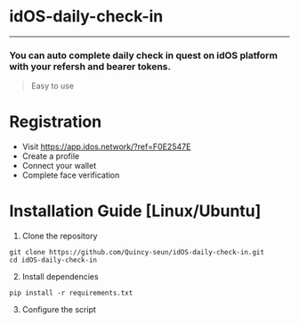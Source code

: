 # idOS-daily-check-in
______________________
### You can auto complete daily check in quest on idOS platform with your refersh and bearer tokens.
> Easy to use

# Registration
+ Visit https://app.idos.network/?ref=F0E2547E
+ Create a profile
+ Connect your wallet
+ Complete face verification

# Installation Guide [Linux/Ubuntu]
1. Clone the repository
```
git clone https://github.com/Quincy-seun/idOS-daily-check-in.git
cd idOS-daily-check-in
```
2. Install dependencies
```
pip install -r requirements.txt
```
3. Configure the script

